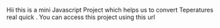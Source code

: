 Hii this is a mini Javascript Project which helps us to convert Teperatures real quick .
You can access this project using this url 

